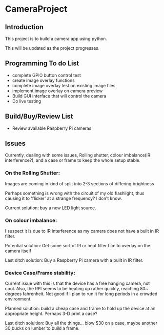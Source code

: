 # CameraProject
## Introduction
This project is to build a camera app using python.

This will be updated as the project progresses.

## Programming To do List
 - complete GPIO button control test
 - create image overlay functions
 - complete image overlay test on existing image files
 - implement image overlay on camera preview
 - Build GUI interface that will control the camera
 - Do live testing

## Build/Buy/Review List
 - Review available Raspberry Pi cameras

## Issues
Currently, dealing with some issues, Rolling shutter, colour imbalance(IR interference?), and a case or frame to keep the whole setup stable.

### On the Rolling Shutter:
Images are coming in kind of split into 2-3 sections of differing brightness

Perhaps something is wrong with the circuit of my old flashlight, thus causing it to 'flicker' at a strange frequency?  I don't know.

Current solution: buy a new LED light source.

### On colour imbalance:
I suspect it is due to IR interference as my camera does not have a built in IR filter.

Potential solution: Get some sort of IR or heat filter film to overlay on the camera itself

Last ditch solution: Buy a Raspberry Pi camera with a built in IR filter.

### Device Case/Frame stability:
Current issue with this is that the device has a free hanging camera, not cool. Also, the RPI seems to be heating up rather quickly, reaching 80~ degrees fahrenheit.  Not good if I plan to run it for long periods in a crowded environment.

Planned solution: build a cheap case and frame to hold up the device at an appropriate height.  Perhaps 3-D print a case?

Last ditch solultion: Buy all the things... blow $30 on a case, maybe another 30 bucks on lumber to build a frame.
